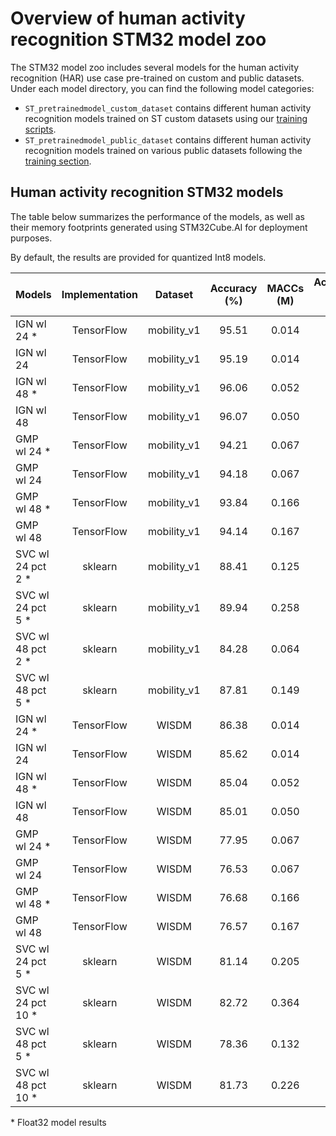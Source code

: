 # Overview of human activity recognition STM32 model zoo


The STM32 model zoo includes several models for the human activity recognition (HAR) use case pre-trained on custom and public datasets. Under each model directory, you can find the following model categories:

- `ST_pretrainedmodel_custom_dataset` contains different human activity recognition models trained on ST custom datasets using our [training scripts](../scripts/training/README.md). 
- `ST_pretrainedmodel_public_dataset` contains different human activity recognition models trained on various public datasets following the [training section](../scripts/training/README.md).




<a name="ic_models"></a>
## Human activity recognition STM32 models

The table below summarizes the performance of the models, as well as their memory footprints generated using STM32Cube.AI for deployment purposes.

By default, the results are provided for quantized Int8 models.


| Models              | Implementation  | Dataset           |  Accuracy (%)   | MACCs (M)   | Activation RAM (KiB)   | Weights Flash (KiB)   | STM32Cube.AI version  | Source
|--------------------|:----------------:|:-----------------:|:---------------:|:-----------:|:----------------------:|:---------------------:|:---------------------:|:--------
| IGN wl 24 \*       | TensorFlow       | mobility_v1       |   95.51         |   0.014    |   2.81                  |       11.97          | 8.1.0                 |    [link](./ign/ST_pretrainedmodel_custom_dataset/mobility_v1/ign_wl_24/ign_wl_24.h5)
| IGN wl 24          | TensorFlow       | mobility_v1       |   95.19         |   0.014    |   1.63                  |       3.11           | 8.1.0                 |    [link](./ign/ST_pretrainedmodel_custom_dataset/mobility_v1/ign_wl_24/ign_wl_24_int8.tflite)
| IGN wl 48 \*       | TensorFlow       | mobility_v1       |   96.06         |   0.052    |   9.84                  |       38.97          | 8.1.0                 |    [link](./ign/ST_pretrainedmodel_custom_dataset/mobility_v1/ign_wl_48/ign_wl_48.h5)
| IGN wl 48          | TensorFlow       | mobility_v1       |   96.07         |   0.050    |   2.33                  |       9.86           | 8.1.0                 |    [link](./ign/ST_pretrainedmodel_custom_dataset/mobility_v1/ign_wl_48/ign_wl_48_int8.tflite)
| GMP wl 24 \*       | TensorFlow       | mobility_v1       |   94.21         |   0.067    |   4.03                  |       5.70           | 8.1.0                 |    [link](./gmp/ST_pretrainedmodel_custom_dataset/mobility_v1/gmp_wl_24/gmp_wl_24.h5)
| GMP wl 24          | TensorFlow       | mobility_v1       |   94.18         |   0.067    |   4.73                  |       1.53           | 8.1.0                 |    [link](./gmp/ST_pretrainedmodel_custom_dataset/mobility_v1/gmp_wl_24/gmp_wl_24_int8.tflite)
| GMP wl 48 \*       | TensorFlow       | mobility_v1       |   93.84         |   0.166     |  8.81               |       5.70           | 8.1.0                 |    [link](./gmp/ST_pretrainedmodel_custom_dataset/mobility_v1/gmp_wl_48/gmp_wl_48.h5)
| GMP wl 48          | TensorFlow       | mobility_v1       |   94.14         |   0.167     |   6.98                |       1.53           | 8.1.0                 |    [link](./gmp/ST_pretrainedmodel_custom_dataset/mobility_v1/gmp_wl_48/gmp_wl_48_int8.tflite)
| SVC wl 24 pct 2 \* | sklearn          | mobility_v1       |   88.41         |   0.125     |   2.29                |       60.83          | 8.1.0                 |    [link](./svc/ST_pretrainedmodel_custom_dataset/mobility_v1/svc_wl_24_pct_2/svc_wl_24_pct_2.onnx)
| SVC wl 24 pct 5 \* | sklearn          | mobility_v1       |   89.94         |   0.258     |   4.46                |       119.37         | 8.1.0                 |    [link](./svc/ST_pretrainedmodel_custom_dataset/mobility_v1/svc_wl_24_pct_5/svc_wl_24_pct_5.onnx)
| SVC wl 48 pct 2 \* | sklearn          | mobility_v1       |   84.28         |   0.064     |   1.28                |       40.26           | 8.1.0                 |    [link](./svc/ST_pretrainedmodel_custom_dataset/mobility_v1/svc_wl_48_pct_2/svc_wl_48_pct_2.onnx)
| SVC wl 48 pct 5 \* | sklearn          | mobility_v1       |   87.81         |   0.149     |   2.66                |       77.70          | 8.1.0                 |    [link](./svc/ST_pretrainedmodel_custom_dataset/mobility_v1/svc_wl_48_pct_5/svc_wl_48_pct_5.onnx)
| IGN wl 24 \*       | TensorFlow       | WISDM             |   86.38         |   0.014     |   2.81                |       11.97          | 8.1.0                 |    [link](./ign/ST_pretrainedmodel_public_dataset/WISDM/ign_wl_24/ign_wl_24.h5)
| IGN wl 24          | TensorFlow       | WISDM             |   85.62         |   0.014     |   1.63                |       3.11           | 8.1.0                 |    [link](./ign/ST_pretrainedmodel_public_dataset/WISDM/ign_wl_24/ign_wl_24_int8.tflite)
| IGN wl 48 \*       | TensorFlow       | WISDM             |   85.04         |   0.052     |   9.84                 |       38.97          | 8.1.0                 |    [link](./ign/ST_pretrainedmodel_public_dataset/WISDM/ign_wl_48/ign_wl_48.h5)
| IGN wl 48          | TensorFlow       | WISDM             |   85.01         |   0.050     |   2.33                |       9.86           | 8.1.0                 |    [link](./ign/ST_pretrainedmodel_public_dataset/WISDM/ign_wl_48/ign_wl_48_int8.tflite)
| GMP wl 24 \*       | TensorFlow       | WISDM             |   77.95         |   0.067     |   4.03                |       5.70           | 8.1.0                 |    [link](./gmp/ST_pretrainedmodel_public_dataset/WISDM/gmp_wl_24/gmp_wl_24.h5)
| GMP wl 24          | TensorFlow       | WISDM             |   76.53         |   0.067     |   4.73                |       1.53           | 8.1.0                 |    [link](./gmp/ST_pretrainedmodel_public_dataset/WISDM/gmp_wl_24/gmp_wl_24_int8.tflite)
| GMP wl 48 \*       | TensorFlow       | WISDM             |   76.68         |   0.166     |   8.81               |       5.70           | 8.1.0                 |    [link](./gmp/ST_pretrainedmodel_public_dataset/WISDM/gmp_wl_48/gmp_wl_48.h5)
| GMP wl 48          | TensorFlow       | WISDM             |   76.57         |   0.167     |   6.98                |       1.53           | 8.1.0                 |    [link](./gmp/ST_pretrainedmodel_public_dataset/WISDM/gmp_wl_48/gmp_wl_48_int8.tflite)
| SVC wl 24 pct 5 \* | sklearn          | WISDM             |   81.14         |   0.205     |   4.25                 |       97.17           | 8.1.0                 |    [link](./svc/ST_pretrainedmodel_public_dataset/WISDM/svc_wl_24_pct_5/svc_wl_24_pct_5.onnx)
| SVC wl 24 pct 10 \*| sklearn          | WISDM             |   82.72         |   0.364     |   7.36                |       168.68         | 8.1.0                 |    [link](./svc/ST_pretrainedmodel_public_dataset/WISDM/svc_wl_24_pct_10/svc_wl_24_pct_10.onnx)
| SVC wl 48 pct 5 \* | sklearn          | WISDM             |   78.36         |   0.132     |   2.8               |       69.37          | 8.1.0                 |    [link](./svc/ST_pretrainedmodel_public_dataset/WISDM/svc_wl_48_pct_5/svc_wl_48_pct_5.onnx)
| SVC wl 48 pct 10 \*| sklearn          | WISDM             |   81.73         |   0.226     |   4.62                |       111.42        | 8.1.0                 |    [link](./svc/ST_pretrainedmodel_public_dataset/WISDM/svc_wl_48_pct_10/svc_wl_48_pct_10.onnx)


\* Float32 model results
